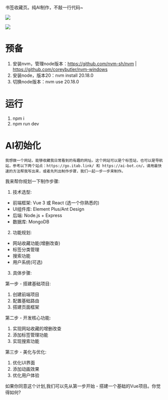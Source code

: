 书签收藏页。纯AI制作，不敲一行代码~

![](https://files.mdnice.com/user/45962/081951a1-8f3b-4812-9ee1-8e5324cc9f6d.png)

![](https://files.mdnice.com/user/45962/c0b4c0c3-7a50-4b44-90c5-434640eec72d.png)

# 预备

1. 安装nvm，管理node版本：https://github.com/nvm-sh/nvm | https://github.com/coreybutler/nvm-windows
2. 安装node，版本20：nvm install 20.18.0
3. 切换node版本：nvm use 20.18.0

# 运行

1. npm i
2. npm run dev

# AI初始化

```
我想做一个网站，能够收藏我日常看到的有趣的网址。这个网站可以是个标签站，也可以是导航站，参考以下两个站点：https://go.itab.link/ 和 https://ai-bot.cn/。请用最快速的方法帮我写出来，或者先列出制作步骤，我们一起一步一步来制作。
```
我来帮你规划一下制作步骤:

1. 技术选型:
- 前端框架: Vue 3 或 React (选一个你熟悉的)
- UI组件库: Element Plus/Ant Design 
- 后端: Node.js + Express
- 数据库: MongoDB

2. 功能规划:
- 网站收藏功能(增删改查)
- 标签分类管理
- 搜索功能
- 用户系统(可选)

3. 具体步骤:

第一步 - 搭建基础项目:
1. 创建前端项目
2. 配置基础路由
3. 搭建页面框架

第二步 - 开发核心功能:
1. 实现网站收藏的增删改查
2. 添加标签管理功能
3. 实现搜索功能

第三步 - 美化与优化:
1. 优化UI界面
2. 添加动画效果
3. 优化用户体验

如果你同意这个计划,我们可以先从第一步开始 - 搭建一个基础的Vue项目。你觉得如何?
